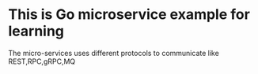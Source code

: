 # This is Go microservice example for learning

The micro-services uses different protocols to communicate like REST,RPC,gRPC,MQ